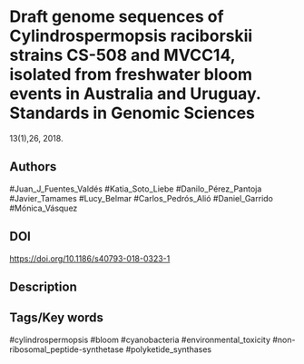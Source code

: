 # Draft genome sequences of Cylindrospermopsis raciborskii strains CS-508 and MVCC14, isolated from freshwater bloom events in Australia and Uruguay. Standards in Genomic Sciences
13(1),26, 2018.
## Authors
#Juan_J_Fuentes_Valdés #Katia_Soto_Liebe #Danilo_Pérez_Pantoja #Javier_Tamames #Lucy_Belmar #Carlos_Pedrós_Alió #Daniel_Garrido #Mónica_Vásquez 
## DOI
 https://doi.org/10.1186/s40793-018-0323-1
## Description

## Tags/Key words
#cylindrospermopsis #bloom #cyanobacteria #environmental_toxicity #non-ribosomal_peptide-synthetase #polyketide_synthases 